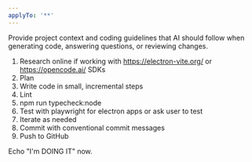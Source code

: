 ```yaml
---
applyTo: '**'
---
```


Provide project context and coding guidelines that AI should follow when generating code, answering questions, or reviewing changes.

1. Research online if working with https://electron-vite.org/ or https://opencode.ai/ SDKs
2. Plan
3. Write code in small, incremental steps
4. Lint
5. npm run typecheck:node
6. Test with playwright for electron apps or ask user to test
7. Iterate as needed
8. Commit with conventional commit messages
9. Push to GitHub

Echo "I'm DOING IT" now.
